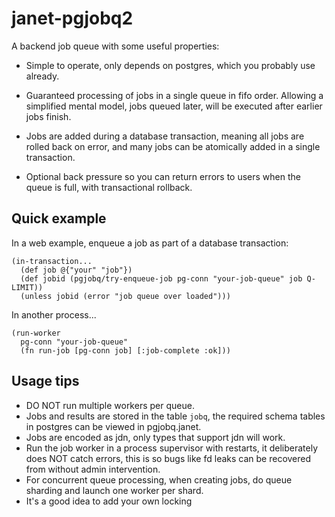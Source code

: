 # janet-pgjobq2

A backend job queue with some useful properties:

- Simple to operate, only depends on postgres, which you probably use already.

- Guaranteed processing of jobs in a single queue in fifo order. Allowing a
  simplified mental model, jobs queued later, will be executed after earlier jobs finish.

- Jobs are added during a database transaction, meaning all jobs are rolled back
  on error, and many jobs can be atomically added in a single transaction.

- Optional back pressure so you can return errors to users when the queue is full,
  with transactional rollback.

## Quick example

In a web example, enqueue a job as part of a database transaction:
```
(in-transaction... 
  (def job @{"your" "job"})
  (def jobid (pgjobq/try-enqueue-job pg-conn "your-job-queue" job Q-LIMIT))
  (unless jobid (error "job queue over loaded")))
```

In another process...

```
(run-worker
  pg-conn "your-job-queue"
  (fn run-job [pg-conn job] [:job-complete :ok]))
```

## Usage tips

- DO NOT run multiple workers per queue.
- Jobs and results are stored in the table ```jobq```, the required schema tables
  in postgres can be viewed in pgjobq.janet.
- Jobs are encoded as jdn, only types that support jdn will work.
- Run the job worker in a process supervisor with restarts, it deliberately does NOT catch errors,
  this is so bugs like fd leaks can be recovered from without admin intervention.
- For concurrent queue processing, when creating jobs, do queue sharding
  and launch one worker per shard.
- It's a good idea to add your own locking


